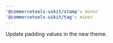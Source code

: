 ```yaml
---
'@commercetools-uikit/stamp': minor
'@commercetools-uikit/tag': minor
---
```


Update padding values in the new theme.
